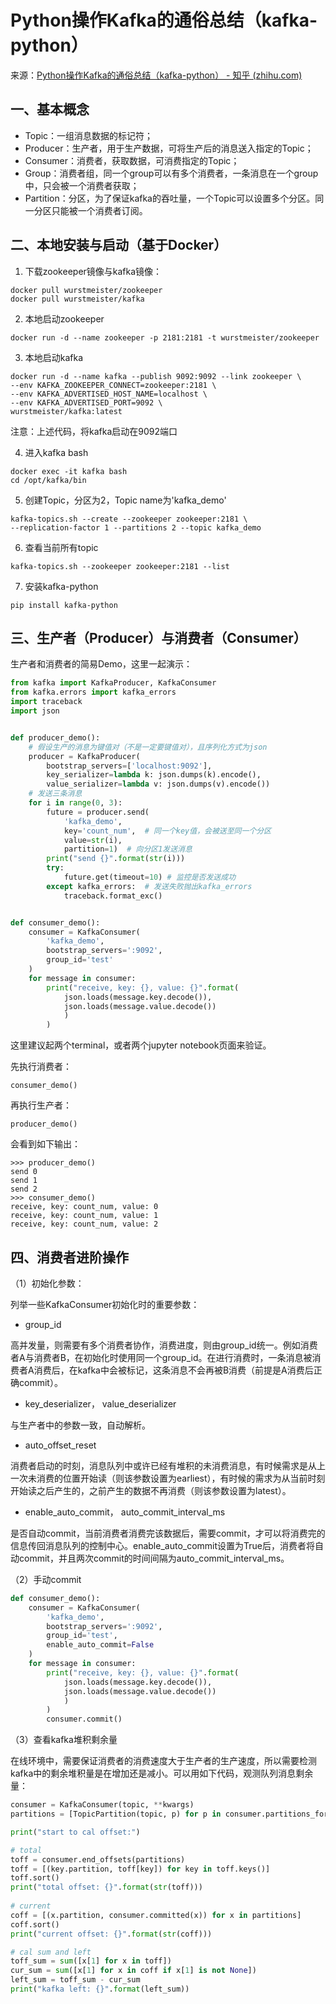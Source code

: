 # Python操作Kafka的通俗总结（kafka-python）

来源：[Python操作Kafka的通俗总结（kafka-python） - 知乎 (zhihu.com)](https://zhuanlan.zhihu.com/p/279784873)

## 一、基本概念

- Topic：一组消息数据的标记符；
- Producer：生产者，用于生产数据，可将生产后的消息送入指定的Topic；
- Consumer：消费者，获取数据，可消费指定的Topic；
- Group：消费者组，同一个group可以有多个消费者，一条消息在一个group中，只会被一个消费者获取；
- Partition：分区，为了保证kafka的吞吐量，一个Topic可以设置多个分区。同一分区只能被一个消费者订阅。

## 二、本地安装与启动（基于Docker）

1. 下载zookeeper镜像与kafka镜像：

```
docker pull wurstmeister/zookeeper
docker pull wurstmeister/kafka
```

2. 本地启动zookeeper

```
docker run -d --name zookeeper -p 2181:2181 -t wurstmeister/zookeeper  
```

3. 本地启动kafka

```
docker run -d --name kafka --publish 9092:9092 --link zookeeper \
--env KAFKA_ZOOKEEPER_CONNECT=zookeeper:2181 \
--env KAFKA_ADVERTISED_HOST_NAME=localhost \
--env KAFKA_ADVERTISED_PORT=9092 \
wurstmeister/kafka:latest 
```

注意：上述代码，将kafka启动在9092端口

4. 进入kafka bash

```
docker exec -it kafka bash
cd /opt/kafka/bin
```

5. 创建Topic，分区为2，Topic name为'kafka_demo'

```
kafka-topics.sh --create --zookeeper zookeeper:2181 \
--replication-factor 1 --partitions 2 --topic kafka_demo
```

6. 查看当前所有topic

```
kafka-topics.sh --zookeeper zookeeper:2181 --list
```

7. 安装kafka-python

```
pip install kafka-python
```

## 三、生产者（Producer）与消费者（Consumer）

生产者和消费者的简易Demo，这里一起演示：

```python
from kafka import KafkaProducer, KafkaConsumer
from kafka.errors import kafka_errors
import traceback
import json


def producer_demo():
    # 假设生产的消息为键值对（不是一定要键值对），且序列化方式为json
    producer = KafkaProducer(
        bootstrap_servers=['localhost:9092'], 
        key_serializer=lambda k: json.dumps(k).encode(),
        value_serializer=lambda v: json.dumps(v).encode())
    # 发送三条消息
    for i in range(0, 3):
        future = producer.send(
            'kafka_demo',
            key='count_num',  # 同一个key值，会被送至同一个分区
            value=str(i),
            partition=1)  # 向分区1发送消息
        print("send {}".format(str(i)))
        try:
            future.get(timeout=10) # 监控是否发送成功           
        except kafka_errors:  # 发送失败抛出kafka_errors
            traceback.format_exc()


def consumer_demo():
    consumer = KafkaConsumer(
        'kafka_demo', 
        bootstrap_servers=':9092',
        group_id='test'
    )
    for message in consumer:
        print("receive, key: {}, value: {}".format(
            json.loads(message.key.decode()),
            json.loads(message.value.decode())
            )
        )
```

这里建议起两个terminal，或者两个jupyter notebook页面来验证。

先执行消费者：

```
consumer_demo()
```

再执行生产者：

```
producer_demo()
```

会看到如下输出：

```
>>> producer_demo()
send 0
send 1
send 2
>>> consumer_demo()
receive, key: count_num, value: 0
receive, key: count_num, value: 1
receive, key: count_num, value: 2
```

## 四、消费者进阶操作

（1）初始化参数：

列举一些KafkaConsumer初始化时的重要参数：

- group_id

高并发量，则需要有多个消费者协作，消费进度，则由group_id统一。例如消费者A与消费者B，在初始化时使用同一个group_id。在进行消费时，一条消息被消费者A消费后，在kafka中会被标记，这条消息不会再被B消费（前提是A消费后正确commit）。

- key_deserializer， value_deserializer

与生产者中的参数一致，自动解析。

- auto_offset_reset

消费者启动的时刻，消息队列中或许已经有堆积的未消费消息，有时候需求是从上一次未消费的位置开始读（则该参数设置为earliest），有时候的需求为从当前时刻开始读之后产生的，之前产生的数据不再消费（则该参数设置为latest）。

- enable_auto_commit， auto_commit_interval_ms

是否自动commit，当前消费者消费完该数据后，需要commit，才可以将消费完的信息传回消息队列的控制中心。enable_auto_commit设置为True后，消费者将自动commit，并且两次commit的时间间隔为auto_commit_interval_ms。

（2）手动commit

```python
def consumer_demo():
    consumer = KafkaConsumer(
        'kafka_demo', 
        bootstrap_servers=':9092',
        group_id='test',
        enable_auto_commit=False
    )
    for message in consumer:
        print("receive, key: {}, value: {}".format(
            json.loads(message.key.decode()),
            json.loads(message.value.decode())
            )
        )
        consumer.commit()
```

（3）查看kafka堆积剩余量

在线环境中，需要保证消费者的消费速度大于生产者的生产速度，所以需要检测kafka中的剩余堆积量是在增加还是减小。可以用如下代码，观测队列消息剩余量：

```python
consumer = KafkaConsumer(topic, **kwargs)
partitions = [TopicPartition(topic, p) for p in consumer.partitions_for_topic(topic)]

print("start to cal offset:")

# total
toff = consumer.end_offsets(partitions)
toff = [(key.partition, toff[key]) for key in toff.keys()]
toff.sort()
print("total offset: {}".format(str(toff)))
    
# current
coff = [(x.partition, consumer.committed(x)) for x in partitions]
coff.sort()
print("current offset: {}".format(str(coff)))

# cal sum and left
toff_sum = sum([x[1] for x in toff])
cur_sum = sum([x[1] for x in coff if x[1] is not None])
left_sum = toff_sum - cur_sum
print("kafka left: {}".format(left_sum))
```